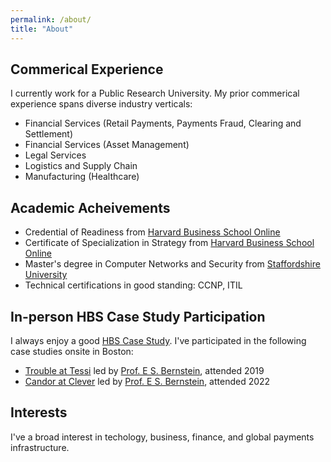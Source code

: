 ```yaml
---
permalink: /about/
title: "About"
---
```


## Commerical Experience
I currently work for a Public Research University. My prior commerical experience spans diverse industry verticals:

- Financial Services (Retail Payments, Payments Fraud, Clearing and Settlement)
- Financial Services (Asset Management)
- Legal Services
- Logistics and Supply Chain
- Manufacturing (Healthcare)

## Academic Acheivements 
- Credential of Readiness from [Harvard Business School Online](https://online.hbs.edu/)
- Certificate of Specialization in Strategy from [Harvard Business School Online](https://online.hbs.edu/)
- Master's degree in Computer Networks and Security from [Staffordshire University](https://staffs.ac.uk/)
- Technical certifications in good standing: CCNP, ITIL

## In-person HBS Case Study Participation
I always enjoy a good [HBS Case Study](https://www.hbs.edu/mba/academic-experience/Pages/the-hbs-case-method.aspx). I've participated in the following case studies onsite in Boston:
- [Trouble at Tessi](https://www.hbs.edu/faculty/Pages/item.aspx?num=48436) led by [Prof. E S. Bernstein](https://www.hbs.edu/faculty/Pages/profile.aspx?facId=17441), attended 2019
- [Candor at Clever](https://www.hbs.edu/faculty/Pages/item.aspx?num=54494) led by [Prof. E S. Bernstein](https://www.hbs.edu/faculty/Pages/profile.aspx?facId=17441), attended 2022

## Interests
I've a broad interest in techology, business, finance, and global payments infrastructure.